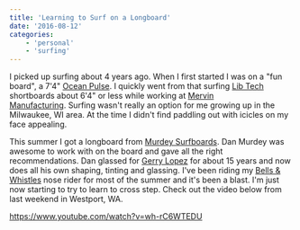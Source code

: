 ```yaml
---
title: 'Learning to Surf on a Longboard'
date: '2016-08-12'
categories:
    - 'personal'
    - 'surfing'
---
```


I picked up surfing about 4 years ago. When I first started I was on a "fun board", a 7'4" [Ocean Pulse](https://www.oceanpulsesurf.com). I quickly went from that surfing [Lib Tech](https://www.lib-tech.com/surfboards/) shortboards about 6'4" or less while working at [Mervin Manufacturing](https://www.mervin.com). Surfing wasn't really an option for me growing up in the Milwaukee, WI area. At the time I didn't find paddling out with icicles on my face appealing.

This summer I got a longboard from [Murdey Surfboards](https://www.murdeysurfboards.com). Dan Murdey was awesome to work with on the board and gave all the right recommendations. Dan glassed for [Gerry Lopez](https://www.gerrylopezsurfboards.com) for about 15 years and now does all his own shaping, tinting and glassing. I've been riding my [Bells & Whistles](https://www.murdeysurfboards.com/viper-3-2) nose rider for most of the summer and it's been a blast. I'm just now starting to try to learn to cross step. Check out the video below from last weekend in Westport, WA.

https://www.youtube.com/watch?v=wh-rC6WTEDU
